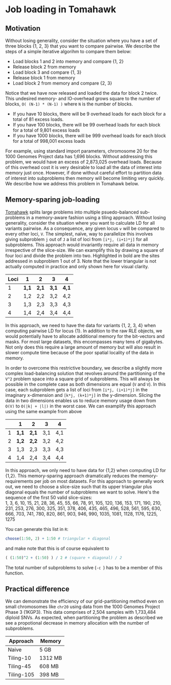 # Job loading in Tomahawk

## Motivation
Without losing generality, consider the situation where you have a set of three blocks {1, 2, 3} that you want to compare pairwise. We describe the steps of a simple iterative algorihm to compare them below:
* Load blocks 1 and 2 into memory and compare {1, 2}
* Release block 2 from memory
* Load block 3 and compare {1, 3}
* Release block 1 from memory
* Load block 2 from memory and compare {2, 3}

Notice that we have now released and loaded the data for block 2 twice. This undesired memory- and IO-overhead grows square to the number of blocks, `O( (N-1) * (N-1) )` where `N` is the number of blocks. 
* If you have 10 blocks, there will be 9 overhead loads for each block for a total of 81 excess loads.
* If you have 100 blocks, there will be 99 overhead loads for each block for a total of 9,801 excess loads
* If you have 1000 blocks, there will be 999 overhead loads for each block for a total of 998,001 excess loads

For example, using standard import parameters, chromosome 20 for the 1000 Genomes Project data has 1,696 blocks. Without addressing this problem, we would have an excess of 2,873,025 overhead loads. Because of this overhead cost it is very desirable to load all the data of interest into memory just once. However, if done without careful effort to partition data of interest into subproblems then memory will become limiting very quickly. We describe how we address this problem in Tomahawk below.

## Memory-sparing job-loading
[Tomahawk](https://github.com/mklarqvist/tomahawk) splits large problems into multiple psuedo-balanced sub-problems in a memory-aware fashion using a tiling approach. 
Without losing generality, consider the situation where you want to calculate LD for all variants pairwise. As a consequence, any given locus `v`
will be compared to every other loci, `V`. The simplest, naïve, way to parallelize this involves giving subproblem `j` out of `J` a list 
of loci from `[i*j, (i+1)*j]` for all subproblems. This approach would invariantly require all data in memory irrespective of the slice-size. We can examplify this by drawing a square of four loci and divide the problem into two. Highlighted in bold are the sites addressed in subproblem 1 out of 3. Note that the lower triangular is not actually computed in practice and only shown here for visual clarity.

| Loci   | 1   | 2   | 3   | 4   |
|---|-----|-----|-----|-----|
| 1 | **1,1** | **2,1** | **3,1** | **4,1** |
| 2 | 1,2 | 2,2 | 3,2 | 4,2 |
| 3 | 1,3 | 2,3 | 3,3 | 4,3 |
| 4 | 1,4 | 2,4 | 3,4 | 4,4 |

In this approach, we need to have the data for variants {1, 2, 3, 4} when computing pairwise LD for locus {1}. In addition to the raw RLE objects, we would potentially have to allocate additional memory for the bit-vectors and masks. For most large datasets, this encompasses many tens of gigabytes. Not only does this require a large amount of memory but will also result in slower compute time because of the poor spatial locality of the data in memory.  

In order to overcome this restrictive boundary, we describe a slightly more complex load-balancing solution that revolves around the partitioning of the `V^2` problem space into a square grid of subproblems. This will always be possible in the complete case as both dimensions are equal (`V` and `V`). In this case, each subproblem gets a list of loci from `[i*j, (i+1)*j]` in the imaginary x-dimension and `[k*j, (k+1)*j]` in the y-dimension. Slicing the data in two dimensions enables us to reduce memory usage down from `O(V)` to `O(|k| + |l|)` in the worst case. We can examplify this approach using the same example from above

|   | 1   | 2   | 3   | 4   |
|---|-----|-----|-----|-----|
| 1 | **1,1** | **2,1** | 3,1 | 4,1 |
| 2 | **1,2** | **2,2** | 3,2 | 4,2 |
| 3 | 1,3 | 2,3 | 3,3 | 4,3 |
| 4 | 1,4 | 2,4 | 3,4 | 4,4 |

In this approach, we only need to have data for {1,2} when computing LD for {1,2}. This memory-sparing approach dramatically reduces the memory-requirements per job on most datasets. For this approach to generally work out, we need to choose a slice-size such that its upper triangular plus diagonal equals the number of subproblems we want to solve. Here's the sequence of the first 50 valid slice-sizes:  
1, 3, 6, 10, 15, 21, 28, 36, 45, 55, 66, 78, 91, 105, 120, 136, 153, 171, 190, 210, 231, 253, 276, 300, 325, 351, 378, 406, 435, 465, 496, 528, 561, 595, 630, 666, 703, 741, 780, 820, 861, 903, 946, 990, 1035, 1081, 1128, 1176, 1225, 1275  

You can generate this list in `R`:
```R
choose(1:50, 2) + 1:50 # triangular + diagonal
```
and make note that this is of course equivalent to
```R
( (1:50)^2 + (1:50) ) / 2 # (square + diagonal) / 2
```

The total number of subproblems to solve (`-c `) has to be a member of this function.

## Practical difference
We can demonstrate the efficiency of our grid-partitioning method even on small chromosomes like `chr20` using data from the 1000 Genomes Project Phase 3 (1KGP3). This data comprises of 2,504 samples with 1,733,484 diploid SNVs. As expected, when partitioning the problem as described we see a propotional decrease in memory allocation with the number of subproblems.

| Approach   | Memory  |
|------------|---------|
| Naive      | 5 GB    |
| Tiling-10  | 1312 MB |
| Tiling-45  | 608 MB  |
| Tiling-105 | 398 MB  |

